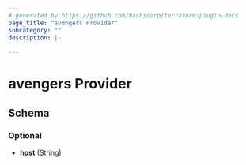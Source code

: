 ```yaml
---
# generated by https://github.com/hashicorp/terraform-plugin-docs
page_title: "avengers Provider"
subcategory: ""
description: |-
  
---
```


# avengers Provider





<!-- schema generated by tfplugindocs -->
## Schema

### Optional

- **host** (String)
